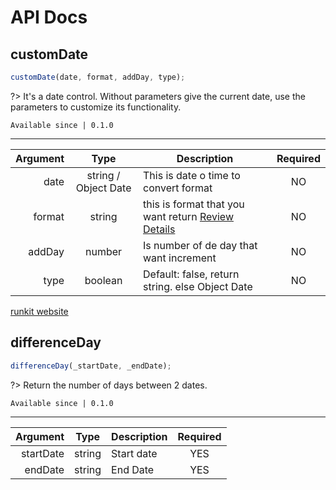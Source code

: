 # API Docs


## customDate 

```javascript
customDate(date, format, addDay, type);
```
?> It's a date control. Without parameters give the current date, use the parameters to customize its functionality. 

`Available since | 0.1.0`


---

| Argument |         Type         | Description                                     | Required |
|---------:|:--------------------:|-------------------------------------------------|:--------:|
|     date | string / Object Date | This is date o time to convert format                |    NO    |
|   format | string               | this is format that you want return [Review Details]()          |    NO    |
|   addDay | number               | Is number of de day that want increment         |    NO    |
|     type | boolean              | Default: false, return string. else Object Date |    NO    |

[runkit website](https://jasp402.github.io/js-packtools/examples/customDate.html ':include :type=iframe width=100%')


## differenceDay

```javascript
differenceDay(_startDate, _endDate);
```
?> Return the number of days between 2 dates.

`Available since | 0.1.0`

---

|  Argument 	|   Type  	| Description 	| Required 	|
|----------:	|:-------:	|-------------	|:--------:	|
| startDate 	| string  	| Start date  	|    YES      	|
|   endDate 	| string  	| End Date    	|    YES    	|